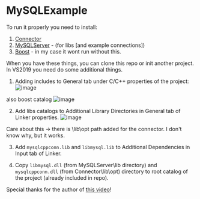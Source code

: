 # MySQLExample

To run it properly you need to install:

1. [Connector](https://dev.mysql.com/downloads/connector/cpp/1.1.html)
2. [MySQLServer](https://dev.mysql.com/downloads/installer/) - (for libs [and example connections])
3. [Boost](https://www.boost.org/users/history/version_1_71_0.html) - in my case it wont run without this.

When you have these things, you can clone this repo or init another project.
In VS2019 you need do some additional things.

1. Adding includes to General tab under C/C++ properties of the project:
![image](https://user-images.githubusercontent.com/37068602/67140615-90194900-f25c-11e9-9705-1a9d09b50ad8.png)

also boost catalog
![image](https://user-images.githubusercontent.com/37068602/67140621-af17db00-f25c-11e9-8c78-0ebb83bda161.png)

2. Add libs catalogs to Additional Library Directories in General tab of Linker properties.
![image](https://user-images.githubusercontent.com/37068602/67140626-c5259b80-f25c-11e9-9c84-030649831a54.png)

Care about this -> there is \lib\opt path added for the connector. I don't know why, but it works.

3. Add `mysqlcppconn.lib` and `libmysql.lib` to Additional Dependencies in Input tab of Linker.

4. Copy `libmysql.dll` (from MySQLServer\lib directory) and `mysqlcppconn.dll` (from Connector\lib\opt) directory to root catalog of the project (already included in repo).

Special thanks for the author of [this video](https://www.youtube.com/watch?v=yNniOHn9Xe0)!
